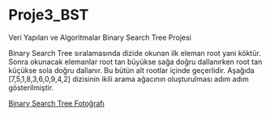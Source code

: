 # Proje3_BST
Veri Yapıları ve Algoritmalar Binary Search Tree Projesi

Binary Search Tree sıralamasında dizide okunan ilk eleman root yani köktür. Sonra okunacak elemanlar root tan büyükse sağa doğru dallanırken root tan küçükse sola doğru dallanır. Bu bütün alt rootlar içinde geçerlidir. Aşağıda [7,5,1,8,3,6,0,9,4,2] dizisinin ikili arama ağacının oluşturulması adım adım gösterilmiştir.

[Binary Search Tree Fotoğrafı](https://github.com/metinyurdev/Proje3_BST/blob/0d1e2bbb1a3f0f6d3060d40ae4bf2a7f3072a4b4/Binary%20Search%20Tree.png)

